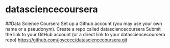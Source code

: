 # datasciencecoursera
##Data Science Coursera
Set up a Github account (you may use your own name or a pseudonym).
Create a repo called datasciencecoursera
Submit the link to your GitHub account (or a direct link to your datasciencecoursera repo)
https://github.com/joycecc/datasciencecoursera.git

